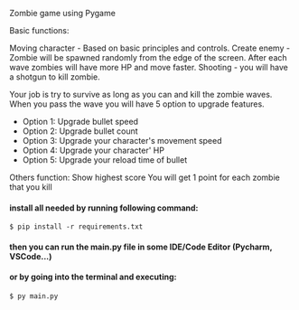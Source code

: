 Zombie game using Pygame

Basic functions:

Moving character - Based on basic principles and controls.
Create enemy - Zombie will be spawned randomly from the edge of the screen. After each wave zombies will have more HP and move faster.
Shooting - you will have a shotgun to kill zombie. 

Your job is try to survive as long as you can and kill the zombie waves. When you pass the wave you will have 5 option to upgrade features.
- Option 1: Upgrade bullet speed 
- Option 2: Upgrade bullet count
- Option 3: Upgrade your character's movement speed 
- Option 4: Upgrade your character' HP 
- Option 5: Upgrade your reload time of bullet

Others function: Show highest score
You will get 1 point for each zombie that you kill 

#### install all needed by running following command:

```$ pip install -r requirements.txt```

#### then you can run the main.py file in some IDE/Code Editor (Pycharm, VSCode...)
#### or by going into the terminal and executing: 

```$ py main.py```




